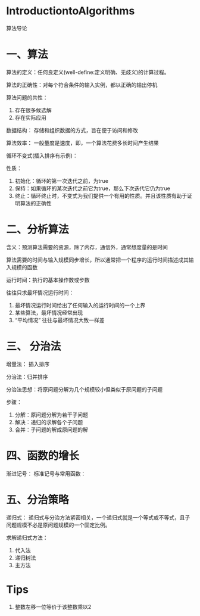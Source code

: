 # IntroductiontoAlgorithms
算法导论

# 一、算法
算法的定义：任何良定义(well-define:定义明确、无歧义)的计算过程。

算法的正确性：对每个符合条件的输入实例，都以正确的输出停机

算法问题的共性：
1. 存在很多候选解
2. 存在实际应用

数据结构： 存储和组织数据的方式，旨在便于访问和修改

算法效率： 一般量度是速度，即，一个算法花费多长时间产生结果


循环不变式(插入排序有示例)：

性质：
1. 初始化：循环的第一次迭代之前，为true
2. 保持：如果循环的某次迭代之前它为true，那么下次迭代它仍为true 
3. 终止：循环终止时，不变式为我们提供一个有用的性质。并且该性质有助于证明算法的正确性

# 二、分析算法

含义：预测算法需要的资源，除了内存，通信外，通常想度量的是时间

算法需要的时间与输入规模同步增长，所以通常把一个程序的运行时间描述成其输入规模的函数

运行时间：执行的基本操作数或步数

往往只求最坏情况运行时间：
1. 最坏情况运行时间给出了任何输入的运行时间的一个上界
2. 某些算法，最坏情况经常出现
3. “平均情况” 往往与最坏情况大致一样差

# 三、 分治法
增量法：
插入排序

分治法：归并排序

分治法思想：将原问题分解为几个规模较小但类似于原问题的子问题

步骤：
1. 分解：原问题分解为若干子问题
2. 解决：递归的求解各个子问题
3. 合并：子问题的解成原问题的解


# 四、函数的增长
渐进记号：
标准记号与常用函数：

# 五、分治策略
递归式： 递归式与分治方法紧密相关，一个递归式就是一个等式或不等式，且子问题规模不必是原问题规模的一个固定比例。

求解递归式方法：
1. 代入法
2. 递归树法
3. 主方法




# Tips
1. 整数左移一位等价于该整数乘以2
